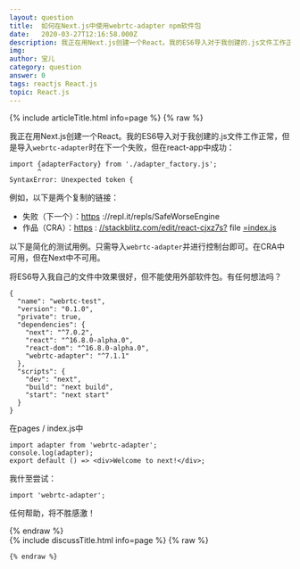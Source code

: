 ```yaml
---
layout: question
title:  如何在Next.js中使用webrtc-adapter npm软件包
date:   2020-03-27T12:16:58.000Z
description: 我正在用Next.js创建一个React。我的ES6导入对于我创建的.js文件工作正常，但是导入webrtc-adapter时在下一个失败，但在react...
img: 
author: 宝儿
category: question
answer: 0
tags: reactjs React.js
topic: React.js
---
```

<div class="article-root">
  <div class="article">
    {% include articleTitle.html info=page %}
    {% raw %}
    <div class="article-content"><p><font style="vertical-align: inherit;"><font style="vertical-align: inherit;">我正在用Next.js创建一个React。</font><font style="vertical-align: inherit;">我的ES6导入对于我创建的.js文件工作正常，但是导入</font></font><code>webrtc-adapter</code><font style="vertical-align: inherit;"><font style="vertical-align: inherit;">时在下一个失败，但在react-app中成功：</font></font></p>

<pre><code>import {adapterFactory} from './adapter_factory.js';<font></font>
       ^<font></font>
SyntaxError: Unexpected token {<font></font>
</code></pre>

<p><font style="vertical-align: inherit;"><font style="vertical-align: inherit;">例如，以下是两个复制的链接：</font></font></p>

<ul>
<li><font style="vertical-align: inherit;"><font style="vertical-align: inherit;">失败（下一个）：</font><a href="https://repl.it/repls/SafeWorseEngine" rel="nofollow noreferrer"><font style="vertical-align: inherit;">https</font></a><font style="vertical-align: inherit;"> ://repl.it/repls/SafeWorseEngine</font></font><a href="https://repl.it/repls/SafeWorseEngine" rel="nofollow noreferrer"><font style="vertical-align: inherit;"></font></a></li>
<li><font style="vertical-align: inherit;"><font style="vertical-align: inherit;">作品（CRA）：</font><a href="https://stackblitz.com/edit/react-cjxz7s?file=index.js" rel="nofollow noreferrer"><font style="vertical-align: inherit;">https</font></a><font style="vertical-align: inherit;"> : </font><a href="https://stackblitz.com/edit/react-cjxz7s?file=index.js" rel="nofollow noreferrer"><font style="vertical-align: inherit;">//stackblitz.com/edit/react-cjxz7s?</font></a><font style="vertical-align: inherit;"> file </font></font><a href="https://stackblitz.com/edit/react-cjxz7s?file=index.js" rel="nofollow noreferrer"><font style="vertical-align: inherit;"><font style="vertical-align: inherit;">=index.js</font></font></a> </li>
</ul>

<p><font style="vertical-align: inherit;"><font style="vertical-align: inherit;">以下是简化的测试用例。</font><font style="vertical-align: inherit;">只需导入</font></font><code>webrtc-adapter</code><font style="vertical-align: inherit;"><font style="vertical-align: inherit;">并进行控制台即可。</font><font style="vertical-align: inherit;">在CRA中可用，但在Next中不可用。</font></font></p>

<p><font style="vertical-align: inherit;"><font style="vertical-align: inherit;">将ES6导入我自己的文件中效果很好，但不能使用外部软件包。</font><font style="vertical-align: inherit;">有任何想法吗？</font></font></p>

<pre><code>{<font></font>
  "name": "webrtc-test",<font></font>
  "version": "0.1.0",<font></font>
  "private": true,<font></font>
  "dependencies": {<font></font>
    "next": "^7.0.2",<font></font>
    "react": "^16.8.0-alpha.0",<font></font>
    "react-dom": "^16.8.0-alpha.0",<font></font>
    "webrtc-adapter": "^7.1.1"<font></font>
  },<font></font>
  "scripts": {<font></font>
    "dev": "next",<font></font>
    "build": "next build",<font></font>
    "start": "next start"<font></font>
  }<font></font>
}<font></font>
</code></pre>

<p><font style="vertical-align: inherit;"><font style="vertical-align: inherit;">在pages / index.js中</font></font></p>

<pre><code>import adapter from 'webrtc-adapter';<font></font>
console.log(adapter);<font></font>
export default () =&gt; &lt;div&gt;Welcome to next!&lt;/div&gt;;<font></font>
</code></pre>

<p><font style="vertical-align: inherit;"><font style="vertical-align: inherit;">我什至尝试：</font></font></p>

<pre><code>import 'webrtc-adapter';
</code></pre>

<p><font style="vertical-align: inherit;"><font style="vertical-align: inherit;">任何帮助，将不胜感激！</font></font></p></div>
    {% endraw %}
  </div>

  <div class="discuss-wrapper">
    {% include discussTitle.html info=page %}
    {% raw %}
    
    {% endraw %}
  </div>
<div>
